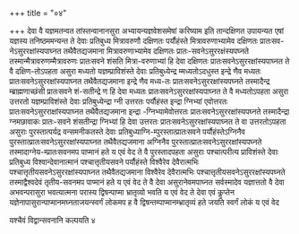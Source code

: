 +++
title = "०४"

+++
देवा वै यज्ञमतन्वत तांस्तन्वानानसुरा अभ्यायन्यज्ञवेशसमेषां करिष्याम इति
तान्दक्षिणत उपायन्यत एषां यज्ञस्य तनिष्ठममन्यन्त ते देवाः प्रतिबुध्य
मित्रावरुणौ दक्षिणतः पर्यौहंस्ते मित्रावरुणाभ्यामेव दक्षिणतः
प्रातःसव-नेऽसुररक्षांस्यपाघ्नत तथैवैतद्यजमाना
मित्रावरुणाभ्यामेव दक्षिणतः
प्रातः-सवनेऽसुररक्षंस्यपघ्नते
तस्मान्मैत्रावरुणम्मैत्रावरुणः प्रातःसवने शंसति मित्रा-वरुणाभ्यां हि
देवा दक्षिणतः प्रातःसवनेऽसुररक्षांस्यपाघ्नत ते वै दक्षिण-तोऽपहता
असुरा मध्यतो यज्ञम्प्राविशंस्ते देवाः प्रतिबुध्येन्द्र म्मध्यतोऽदधुस्त
इन्द्रे णैव मध्यतः प्रातःसवनेऽसुररक्षांस्यपाघ्नत तथैवैतद्यजमाना
इन्द्रे णैव मध्य-तः प्रातःसवनेऽसुररक्षांस्यपघ्नते तस्मादैन्द्र
म्ब्राह्मणाच्छंसी प्रातःसवने शं-सतीन्द्रे ण हि देवा मध्यतः
प्रातःसवनेऽसुररक्षांस्यपाघ्नत ते वै
मध्यतोऽपहता असुरा उत्तरतो यज्ञम्प्राविशंस्ते देवाः
प्रतिबुध्येन्द्रा ग्नी उत्तरतः पर्यौहंस्त इन्द्रा ग्निभ्यां
एवोत्तरतः प्रातःसवनेऽसुरराक्षांस्यपाघ्नत तथैवैतद्यजमाना
इन्द्रा -ग्निभ्यामेवोत्तरतः प्रातःसवनेऽसुररक्षांस्यपघ्नते
तस्मादैन्द्रा ग्नमछावाकः प्रातः-सवने शंसतीन्द्रा ग्निभ्यां हि देवा
उत्तरतः प्रातःसवनेऽसुररक्षांस्यपाघ्नत ते वा उत्तरतोऽपहता असुराः
पुरस्तात्पर्यद्र वन्समनीकतस्ते देवाः
प्रतिबुध्याग्नि-म्पुरस्तात्प्रातःसवने
पर्यौहंस्तेऽग्निनैव पुरस्तात्प्रातःसवनेऽसुररक्षांस्यपाघ्नत
तथैवैतद्यजमाना अग्निनैव
पुरस्तात्प्रातःसवनेऽसुररक्षांस्यपघ्नते
तस्मादाग्नेय-म्प्रातःसवनमप पाप्मानं हते य एवं वेद ते वै पुरस्तादपहता
असुराः पश्चात्परीत्य प्राविशंस्ते देवाः प्रतिबुध्य
विश्वान्देवानात्मानं पश्चात्तृतीयसवने
पर्यौहंस्ते विश्वैरेव देवैरात्मभिः
पश्चात्तृतीयसवनेऽसुररक्षांस्यपाघ्नत
तथैवैतद्यजमाना विश्वैरेव देवैरात्मभिः
पश्चात्तृतीयसवनेऽसुररक्षांस्यपघ्नते
तस्माद्वैश्वदेवं तृतीय-सवनमप पाप्मानं हते य एवं वेद ते वै देवा
असुरानेवमपाघ्नत सर्वस्मादेव यज्ञात्ततो वै देवा
अभवन्परासुरा भवत्यात्मना परास्य द्विषन्पाप्मा भ्रातृव्यो
भवति य एवं वेद ते देवा एवं कॢप्तेन
यज्ञेनापासुरान्पाप्मानमघ्नताजयन्स्वर्गं
लोकमप ह वै द्विषन्तम्पाप्मानम्भ्रातृव्यं हते जयति स्वर्गं लोकं य एवं वेद

यश्चैवं विद्वान्सवनानि कल्पयति ४




 

